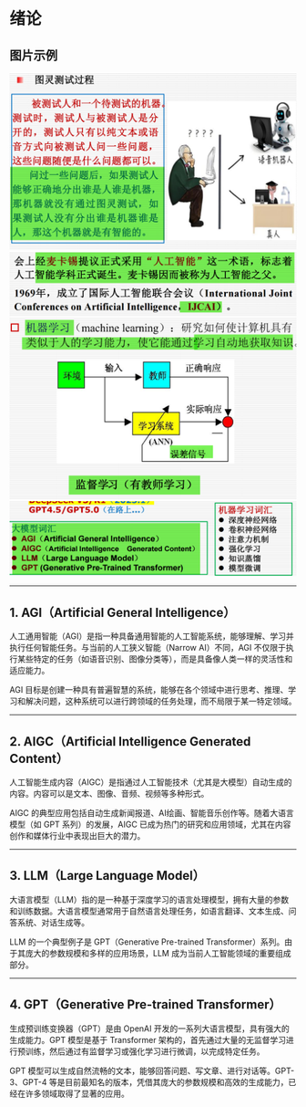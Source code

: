 # 绪论

## 图片示例
![alt text](img/image.png)
![alt text](img/image-1.png)
![alt text](img/image-2.png)
![alt text](img/image-3.png)

---

## 1. AGI（Artificial General Intelligence）

人工通用智能（AGI）是指一种具备通用智能的人工智能系统，能够理解、学习并执行任何智能任务。与当前的人工狭义智能（Narrow AI）不同，AGI 不仅限于执行某些特定的任务（如语音识别、图像分类等），而是具备像人类一样的灵活性和适应能力。

AGI 目标是创建一种具有普遍智慧的系统，能够在各个领域中进行思考、推理、学习和解决问题，这种系统可以进行跨领域的任务处理，而不局限于某一特定领域。

---

## 2. AIGC（Artificial Intelligence Generated Content）

人工智能生成内容（AIGC）是指通过人工智能技术（尤其是大模型）自动生成的内容。内容可以是文本、图像、音频、视频等多种形式。

AIGC 的典型应用包括自动生成新闻报道、AI绘画、智能音乐创作等。随着大语言模型（如 GPT 系列）的发展，AIGC 已成为热门的研究和应用领域，尤其在内容创作和媒体行业中表现出巨大的潜力。

---

## 3. LLM（Large Language Model）

大语言模型（LLM）指的是一种基于深度学习的语言处理模型，拥有大量的参数和训练数据。大语言模型通常用于自然语言处理任务，如语言翻译、文本生成、问答系统、对话生成等。

LLM 的一个典型例子是 GPT（Generative Pre-trained Transformer）系列。由于其庞大的参数规模和多样的应用场景，LLM 成为当前人工智能领域的重要组成部分。

---

## 4. GPT（Generative Pre-trained Transformer）

生成预训练变换器（GPT）是由 OpenAI 开发的一系列大语言模型，具有强大的生成能力。GPT 模型是基于 Transformer 架构的，首先通过大量的无监督学习进行预训练，然后通过有监督学习或强化学习进行微调，以完成特定任务。

GPT 模型可以生成自然流畅的文本，能够回答问题、写文章、进行对话等。GPT-3、GPT-4 等是目前最知名的版本，凭借其庞大的参数规模和高效的生成能力，已经在许多领域取得了显著的应用。